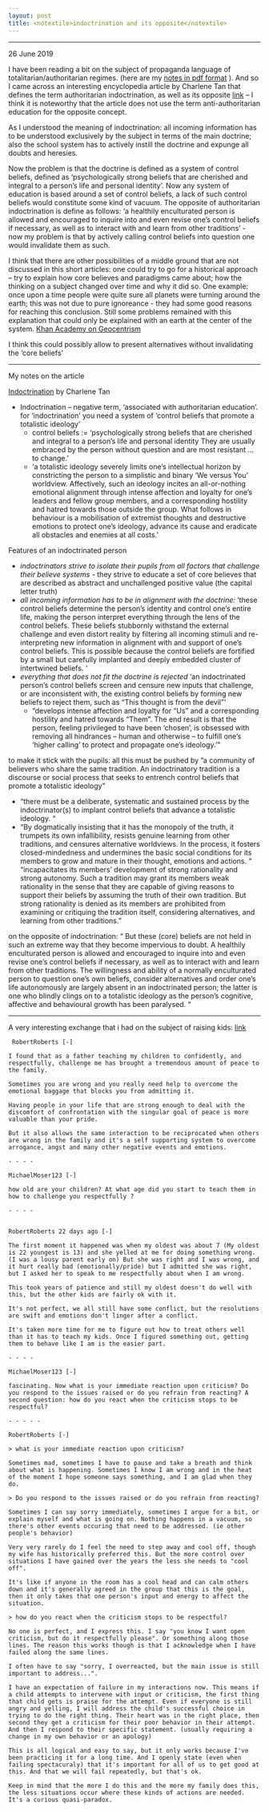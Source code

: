 ```yaml
---
layout: post
title: <notextile>indoctrination and its opposite</notextile>
---
```


----------------

<p class="publish_date">
26 June  2019
</p>


I have been reading a bit on the subject of propaganda language of totalitarian/authoritarian regimes. (here are my [notes in pdf format](https://github.com/MoserMichael/cstuff/files/3323527/total-language.pdf) ). And so I came across an interesting encyclopedia article by Charlene Tan that defines the term authoritarian indoctrination, as well as its opposite [link](https://www.researchgate.net/publication/281224135_Indoctrination)  – I think it is noteworthy that the article does not use the term anti-authoritarian education for the opposite concept.

As I understood the meaning of indoctrination: all incoming information has to be understood exclusively by the subject in terms of the main doctrine; also the school system has to actively instill the doctrine and expunge all doubts and heresies. 

Now the problem is that the doctrine is defined as a system of control beliefs, defined as  ‘psychologically strong beliefs that are cherished and integral to a person’s life and personal identity’. Now any system of education is based around a set of control beliefs, a lack of such control beliefs would constitute some kind of vacuum. The opposite of authoritarian indoctrination is define as follows: ‘a healthily enculturated person is allowed and encouraged to inquire into and even revise one’s control beliefs if necessary, as well as to interact with and learn  from other traditions’ - now my problem is that by actively calling control beliefs into question one would invalidate them as such.

I think that there are other possibilities of a middle ground that are not discussed in this short articles: one could try to go for a historical approach – try to explain how core believes and paradigms came about; how the thinking on a subject changed over time and why it did so. One example: once upon a time people were quite sure all planets were turning around the earth; this was not due to pure ignoreance - they had some good reasons for reaching this conclusion. Still some problems remained with this explanation that could only be explained with an earth at the center of the system. [Khan Academy on Geocentrism](https://www.khanacademy.org/partner-content/nasa/measuringuniverse/spacemath1/a/the-geocentric-universe)

I think this could possibly allow to present alternatives without invalidating the ‘core beliefs’

- - - - - - -

My notes on the article

[Indoctrination](https://www.researchgate.net/publication/281224135_Indoctrination) by Charlene Tan

* Indoctrination – negative term, ‘associated with authoritarian education’. for ‘indoctrination’ you need a system of ‘control beliefs that promote a totalistic ideology’ 
    * control beliefs := ‘psychologically strong beliefs that are cherished and integral to a person’s life and personal identity  They are usually embraced by the person without question and are most resistant … to change.’
    * ‘a totalistic ideology severely limits one’s intellectual horizon by constricting the person to a simplistic and binary ‘We versus You’ worldview. Affectively, such an ideology incites an all-or-nothing emotional alignment through intense affection and loyalty for one’s leaders and fellow group members, and a corresponding hostility and hatred towards those outside the group.  What follows in behaviour is a mobilisation of extremist thoughts and destructive emotions to protect one’s ideology, advance its cause and eradicate all obstacles and enemies at all costs.’

Features of an indoctrinated person

* _indoctrinators strive to isolate their pupils from all factors that challenge their believe systems_ - they strive to educate a set of core believes that are described as abstract and unchallenged positive value (the capital letter truth)
* _all incoming information has to be in alignment with the doctrine:_ ‘these control beliefs determine the person’s identity and control one’s entire life, making the person interpret everything through the lens of the control beliefs. These beliefs stubbornly withstand the external challenge and even distort reality by filtering all incoming stimuli and re-interpreting new information in alignment with and support of one’s control beliefs. This is possible because the control beliefs are fortified by a small but carefully implanted and deeply embedded cluster of intertwined beliefs. ‘ 
* _everything that does not fit the doctrine is rejected_ ‘an indoctrinated person’s control beliefs screen and censure new inputs that challenge, or are inconsistent with, the existing control beliefs by forming new beliefs to reject them, such as “This thought is from the devil”’
    * “develops intense affection and loyalty for “Us” and a corresponding hostility and hatred towards “Them”. The end result is that the person, feeling privileged to have been ‘chosen’, is obsessed with removing all hindrances – human and otherwise – to fulfill one’s ‘higher calling’ to protect and propagate one’s ideology.’”


to make it stick with the pupils: all this must be pushed by ”a community of believers who share the same tradition. An indoctrinatory tradition is a discourse or social process that seeks to entrench control beliefs that promote a totalistic ideology”
* “there must be a deliberate, systematic and sustained process by the indoctrinator(s) to implant control beliefs that advance a totalistic ideology. “
* “By dogmatically insisting that it has the monopoly of the truth, it trumpets its own infallibility, resists genuine learning from other traditions, and censures alternative worldviews. In the process, it fosters closed-mindedness and undermines the basic social conditions for its members to grow and mature in their thought, emotions and actions. “ “incapacitates its members’ development of strong  rationality and strong autonomy. Such a tradition may grant its members weak  rationality in the sense that they are capable of giving reasons to support their beliefs by assuming the truth of their own tradition. But strong rationality is denied as its  members are prohibited from examining or critiquing the tradition itself, considering alternatives, and learning from other traditions.”


on the opposite of indoctrination:  “ But these (core) beliefs are not held in such an extreme way that they become impervious to doubt. A healthily enculturated person is allowed and encouraged to inquire into and even revise one’s control beliefs if necessary, as well as to interact with and learn  from other traditions. The willingness and ability of a normally enculturated person to  question one’s own beliefs, consider alternatives and order one’s life autonomously  are largely absent in an indoctrinated person; the latter is one who blindly clings on to  a totalistic ideology as the person’s cognitive, affective and behavioural growth has been paralysed. “

--------------------

A very interesting exchange that i had on the subject of raising kids: [link](https://news.ycombinator.com/item?id=22145203)

```
 RobertRoberts [-]

I found that as a father teaching my children to confidently, and respectfully, challenge me has brought a tremendous amount of peace to the family.

Sometimes you are wrong and you really need help to overcome the emotional baggage that blocks you from admitting it.

Having people in your life that are strong enough to deal with the discomfort of confrontation with the singular goal of peace is more valuable than your pride.

But it also allows the same interaction to be reciprocated when others are wrong in the family and it's a self supporting system to overcome arrogance, angst and many other negative events and emotions. 

- - - -

MichaelMoser123 [-]

how old are your children? At what age did you start to teach them in how to challenge you respectfully ?

- - - -

	
RobertRoberts 22 days ago [-]

The first moment it happened was when my oldest was about 7 (My oldest is 22 youngest is 13) and she yelled at me for doing something wrong. (I was a lousy parent early on) But she was right and I was wrong, and it hurt really bad (emotionally/pride) but I admitted she was right, but I asked her to speak to me respectfully about when I am wrong.

This took years of patience and still my oldest doesn't do well with this, but the other kids are fairly ok with it.

It's not perfect, we all still have some conflict, but the resolutions are swift and emotions don't linger after a conflict.

It's taken more time for me to figure out how to treat others well than it has to teach my kids. Once I figured something out, getting them to behave like I am is the easier part. 

- - - -
	
MichaelMoser123 [-]

fascinating. Now what is your immediate reaction upon criticism? Do you respond to the issues raised or do you refrain from reacting? A second question: how do you react when the criticism stops to be respectful?

- - - - -

RobertRoberts [-]

> what is your immediate reaction upon criticism?

Sometimes mad, sometimes I have to pause and take a breath and think about what is happening. Sometimes I know I am wrong and in the heat of the moment I hope someone says something, and I am glad when they do.

> Do you respond to the issues raised or do you refrain from reacting?

Sometimes I can say sorry immediately, sometimes I argue for a bit, or explain myself and what is going on. Nothing happens in a vacuum, so there's other events occuring that need to be addressed. (ie other people's behavior)

Very very rarely do I feel the need to step away and cool off, though my wife has historically preferred this. But the more control over situations I have gained over the years the less she needs to "cool off".

It's like if anyone in the room has a cool head and can calm others down and it's generally agreed in the group that this is the goal, then it only takes that one person's input and energy to affect the situation.

> how do you react when the criticism stops to be respectful?

No one is perfect, and I express this. I say "you know I want open criticism, but do it respectfully please". Or something along those lines. The reason this works though is that I acknowledge when I have failed along the same lines.

I often have to say "sorry, I overreacted, but the main issue is still important to address...".

I have an expectation of failure in my interactions now. This means if a child attempts to intervene with input or criticism, the first thing that child gets is praise for the attempt. Even if everyone is still angry and yelling, I will address the child's successful choice in trying to do the right thing. Their heart was in the right place, then second they get a criticism for their poor behavior in their attempt. And then I respond to their specific statement. (usually requiring a change in my own behavior or an apology)

This is all logical and easy to say, but it only works because I've been practicing it for a long time. And I openly state (even when failing spectacuraly) that it's important for all of us to get good at this. And that we will fail repeatedly, but that's ok.

Keep in mind that the more I do this and the more my family does this, the less situations occur where these kinds of actions are needed. It's a curious quasi-paradox. 

```
